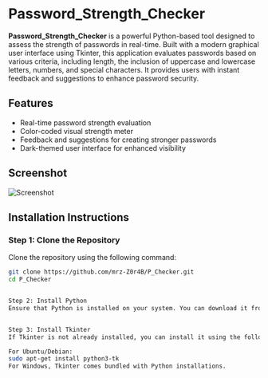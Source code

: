 # Password_Strength_Checker

**Password_Strength_Checker** is a powerful Python-based tool designed to assess the strength of passwords in real-time. Built with a modern graphical user interface using Tkinter, this application evaluates passwords based on various criteria, including length, the inclusion of uppercase and lowercase letters, numbers, and special characters. It provides users with instant feedback and suggestions to enhance password security.

## Features
- Real-time password strength evaluation
- Color-coded visual strength meter
- Feedback and suggestions for creating stronger passwords
- Dark-themed user interface for enhanced visibility

## Screenshot
![Screenshot](link_to_your_screenshot)  <!-- Replace with an actual link if you have a screenshot -->

## Installation Instructions

### Step 1: Clone the Repository
Clone the repository using the following command:
```bash
git clone https://github.com/mrz-Z0r4B/P_Checker.git
cd P_Checker


Step 2: Install Python
Ensure that Python is installed on your system. You can download it from the official Python website. Follow the instructions for your operating system.


Step 3: Install Tkinter
If Tkinter is not already installed, you can install it using the following command:

For Ubuntu/Debian:
sudo apt-get install python3-tk
For Windows, Tkinter comes bundled with Python installations.
